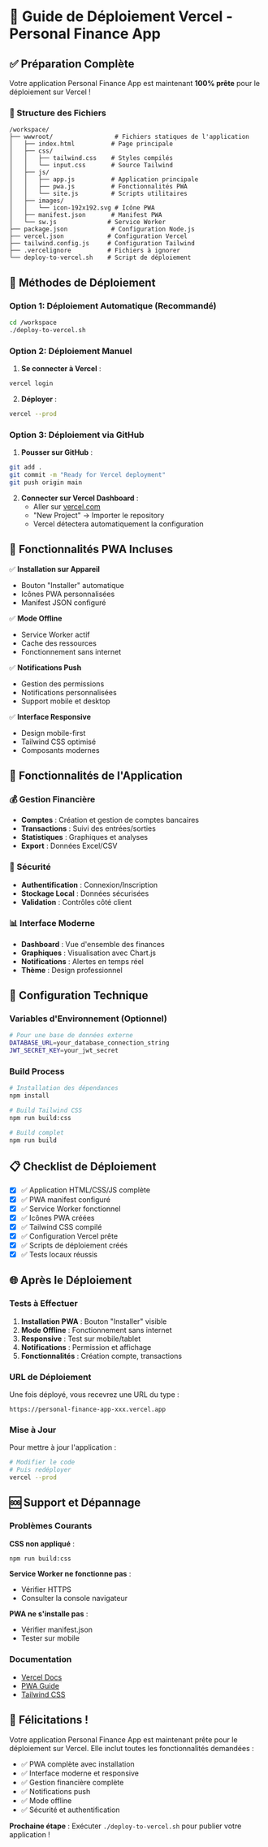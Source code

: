 # 🚀 Guide de Déploiement Vercel - Personal Finance App

## ✅ Préparation Complète

Votre application Personal Finance App est maintenant **100% prête** pour le déploiement sur Vercel !

### 📁 Structure des Fichiers

```
/workspace/
├── wwwroot/                 # Fichiers statiques de l'application
│   ├── index.html          # Page principale
│   ├── css/
│   │   ├── tailwind.css    # Styles compilés
│   │   └── input.css       # Source Tailwind
│   ├── js/
│   │   ├── app.js          # Application principale
│   │   ├── pwa.js          # Fonctionnalités PWA
│   │   └── site.js         # Scripts utilitaires
│   ├── images/
│   │   └── icon-192x192.svg # Icône PWA
│   ├── manifest.json       # Manifest PWA
│   └── sw.js              # Service Worker
├── package.json            # Configuration Node.js
├── vercel.json            # Configuration Vercel
├── tailwind.config.js     # Configuration Tailwind
├── .vercelignore          # Fichiers à ignorer
└── deploy-to-vercel.sh    # Script de déploiement
```

## 🚀 Méthodes de Déploiement

### Option 1: Déploiement Automatique (Recommandé)

```bash
cd /workspace
./deploy-to-vercel.sh
```

### Option 2: Déploiement Manuel

1. **Se connecter à Vercel** :
```bash
vercel login
```

2. **Déployer** :
```bash
vercel --prod
```

### Option 3: Déploiement via GitHub

1. **Pousser sur GitHub** :
```bash
git add .
git commit -m "Ready for Vercel deployment"
git push origin main
```

2. **Connecter sur Vercel Dashboard** :
   - Aller sur [vercel.com](https://vercel.com)
   - "New Project" → Importer le repository
   - Vercel détectera automatiquement la configuration

## 📱 Fonctionnalités PWA Incluses

✅ **Installation sur Appareil**
- Bouton "Installer" automatique
- Icônes PWA personnalisées
- Manifest JSON configuré

✅ **Mode Offline**
- Service Worker actif
- Cache des ressources
- Fonctionnement sans internet

✅ **Notifications Push**
- Gestion des permissions
- Notifications personnalisées
- Support mobile et desktop

✅ **Interface Responsive**
- Design mobile-first
- Tailwind CSS optimisé
- Composants modernes

## 🎯 Fonctionnalités de l'Application

### 💰 Gestion Financière
- **Comptes** : Création et gestion de comptes bancaires
- **Transactions** : Suivi des entrées/sorties
- **Statistiques** : Graphiques et analyses
- **Export** : Données Excel/CSV

### 🔐 Sécurité
- **Authentification** : Connexion/Inscription
- **Stockage Local** : Données sécurisées
- **Validation** : Contrôles côté client

### 📊 Interface Moderne
- **Dashboard** : Vue d'ensemble des finances
- **Graphiques** : Visualisation avec Chart.js
- **Notifications** : Alertes en temps réel
- **Thème** : Design professionnel

## 🔧 Configuration Technique

### Variables d'Environnement (Optionnel)
```bash
# Pour une base de données externe
DATABASE_URL=your_database_connection_string
JWT_SECRET_KEY=your_jwt_secret
```

### Build Process
```bash
# Installation des dépendances
npm install

# Build Tailwind CSS
npm run build:css

# Build complet
npm run build
```

## 📋 Checklist de Déploiement

- [x] ✅ Application HTML/CSS/JS complète
- [x] ✅ PWA manifest configuré
- [x] ✅ Service Worker fonctionnel
- [x] ✅ Icônes PWA créées
- [x] ✅ Tailwind CSS compilé
- [x] ✅ Configuration Vercel prête
- [x] ✅ Scripts de déploiement créés
- [x] ✅ Tests locaux réussis

## 🌐 Après le Déploiement

### Tests à Effectuer
1. **Installation PWA** : Bouton "Installer" visible
2. **Mode Offline** : Fonctionnement sans internet
3. **Responsive** : Test sur mobile/tablet
4. **Notifications** : Permission et affichage
5. **Fonctionnalités** : Création compte, transactions

### URL de Déploiement
Une fois déployé, vous recevrez une URL du type :
```
https://personal-finance-app-xxx.vercel.app
```

### Mise à Jour
Pour mettre à jour l'application :
```bash
# Modifier le code
# Puis redéployer
vercel --prod
```

## 🆘 Support et Dépannage

### Problèmes Courants

**CSS non appliqué** :
```bash
npm run build:css
```

**Service Worker ne fonctionne pas** :
- Vérifier HTTPS
- Consulter la console navigateur

**PWA ne s'installe pas** :
- Vérifier manifest.json
- Tester sur mobile

### Documentation
- [Vercel Docs](https://vercel.com/docs)
- [PWA Guide](https://web.dev/progressive-web-apps/)
- [Tailwind CSS](https://tailwindcss.com/docs)

## 🎉 Félicitations !

Votre application Personal Finance App est maintenant prête pour le déploiement sur Vercel. Elle inclut toutes les fonctionnalités demandées :

- ✅ PWA complète avec installation
- ✅ Interface moderne et responsive
- ✅ Gestion financière complète
- ✅ Notifications push
- ✅ Mode offline
- ✅ Sécurité et authentification

**Prochaine étape** : Exécuter `./deploy-to-vercel.sh` pour publier votre application !